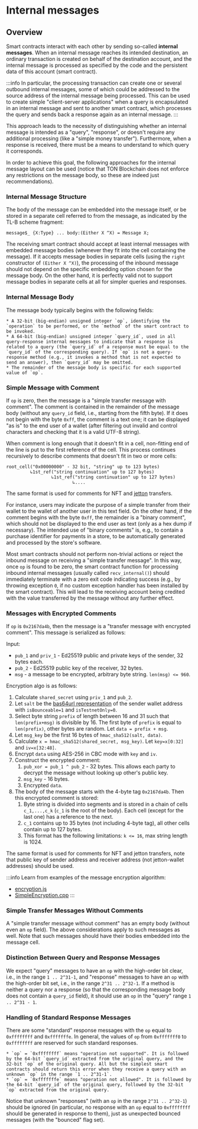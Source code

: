 # Internal messages

## Overview

Smart contracts interact with each other by sending so-called **internal messages**. When an internal message reaches its intended destination, an ordinary transaction is created on behalf of the destination account, and the internal message is processed as specified by the code and the persistent data of this account (smart contract).

:::info
In particular, the processing transaction can create one or several outbound internal messages, some of which could be addressed to the source address of the internal message being processed. This can be used to create simple "client-server applications" when a query is encapsulated in an internal message and sent to another smart contract, which processes the query and sends back a response again as an internal message.
:::

This approach leads to the necessity of distinguishing whether an internal message is intended as a "query", "response", or doesn't require any additional processing (like a "simple money transfer"). Furthermore, when a response is received, there must be a means to understand to which query it corresponds.

In order to achieve this goal, the following approaches for the internal message layout can be used (notice that TON Blockchain does not enforce any restrictions on the message body, so these are indeed just recommendations).

### Internal Message Structure

The body of the message can be embedded into the message itself, or be stored in a separate cell referred to from the message, as indicated by the TL-B scheme fragment:

```tlb
message$_ {X:Type} ... body:(Either X ^X) = Message X;
```

The receiving smart contract should accept at least internal messages with embedded message bodies (whenever they fit into the cell containing the message). If it accepts message bodies in separate cells (using the `right` constructor of `(Either X ^X)`), the processing of the inbound message should not depend on the specific embedding option chosen for the message body. On the other hand, it is perfectly valid not to support message bodies in separate cells at all for simpler queries and responses.

### Internal Message Body

The message body typically begins with the following fields:

```
* A 32-bit (big-endian) unsigned integer `op`, identifying the `operation` to be performed, or the `method` of the smart contract to be invoked.
* A 64-bit (big-endian) unsigned integer `query_id`, used in all query-response internal messages to indicate that a response is related to a query (the `query_id` of a response must be equal to the `query_id` of the corresponding query). If `op` is not a query-response method (e.g., it invokes a method that is not expected to send an answer), then `query_id` may be omitted.
* The remainder of the message body is specific for each supported value of `op`.
```

### Simple Message with Comment

If `op` is zero, then the message is a "simple transfer message with comment". The comment is contained in the remainder of the message body (without any `query_id` field, i.e., starting from the fifth byte). If it does not begin with the byte `0xff`, the comment is a text one; it can be displayed "as is" to the end user of a wallet (after filtering out invalid and control characters and checking that it is a valid UTF-8 string).

When comment is long enough that it doesn't fit in a cell, non-fitting end of the line is put to the first reference of the cell. This process continues recursively to describe comments that doesn't fit in two or more cells:

```
root_cell("0x00000000" - 32 bit, "string" up to 123 bytes)
         ↳1st_ref("string continuation" up to 127 bytes)
                 ↳1st_ref("string continuation" up to 127 bytes)
                         ↳....
```

The same format is used for comments for NFT and [jetton](https://github.com/ton-blockchain/TEPs/blob/master/text/0074-jettons-standard.md#forward_payload-format) transfers.

For instance, users may indicate the purpose of a simple transfer from their wallet to the wallet of another user in this text field. On the other hand, if the comment begins with the byte `0xff`, the remainder is a "binary comment", which should not be displayed to the end user as text (only as a hex dump if necessary). The intended use of "binary comments" is, e.g., to contain a purchase identifier for payments in a store, to be automatically generated and processed by the store's software.

Most smart contracts should not perform non-trivial actions or reject the inbound message on receiving a "simple transfer message". In this way, once `op` is found to be zero, the smart contract function for processing inbound internal messages (usually called `recv_internal()`) should immediately terminate with a zero exit code indicating success (e.g., by throwing exception `0`, if no custom exception handler has been installed by the smart contract). This will lead to the receiving account being credited with the value transferred by the message without any further effect.

### Messages with Encrypted Comments

If `op` is `0x2167da4b`, then the message is a "transfer message with encrypted comment". This message is serialized as follows:

Input:

- `pub_1` and `priv_1` - Ed25519 public and private keys of the sender, 32 bytes each.
- `pub_2` - Ed25519 public key of the receiver, 32 bytes.
- `msg` - a message to be encrypted, arbitrary byte string. `len(msg) <= 960`.

Encryption algo is as follows:

1. Calculate `shared_secret` using `priv_1` and `pub_2`.
2. Let `salt` be the [bas64url representation](https://docs.ton.org/learn/overviews/addresses#user-friendly-address) of the sender wallet address with `isBounceable=1` and `isTestnetOnly=0`.
3. Select byte string `prefix` of length between 16 and 31 such that `len(prefix+msg)` is divisible by 16. The first byte of `prefix` is equal to `len(prefix)`, other bytes are random. Let `data = prefix + msg`.
4. Let `msg_key` be the first 16 bytes of `hmac_sha512(salt, data)`.
5. Calculate `x = hmac_sha512(shared_secret, msg_key)`. Let `key=x[0:32]` and `iv=x[32:48]`.
6. Encrypt `data` using AES-256 in CBC mode with `key` and `iv`.
7. Construct the encrypted comment:
   1. `pub_xor = pub_1 ^ pub_2` - 32 bytes. This allows each party to decrypt the message without looking up other's public key.
   2. `msg_key` - 16 bytes.
   3. Encrypted `data`.
8. The body of the message starts with the 4-byte tag `0x2167da4b`. Then this encrypted comment is stored:
   1. Byte string is divided into segments and is stored in a chain of cells `c_1,...,c_k` (`c_1` is the root of the body). Each cell (except for the last one) has a reference to the next.
   2. `c_1` contains up to 35 bytes (not including 4-byte tag), all other cells contain up to 127 bytes.
   3. This format has the following limitations: `k <= 16`, max string length is 1024.

The same format is used for comments for NFT and jetton transfers, note that public key of sender address and receiver address (not jetton-wallet addresses) should be used.

:::info
Learn from examples of the message encryption algorithm:

- [encryption.js](https://github.com/toncenter/ton-wallet/blob/master/src/js/util/encryption.js)
- [SimpleEncryption.cpp](https://github.com/ton-blockchain/ton/blob/master/tonlib/tonlib/keys/SimpleEncryption.cpp)
  :::

### Simple Transfer Messages Without Comments

A "simple transfer message without comment" has an empty body (without even an `op` field). The above considerations apply to such messages as well. Note that such messages should have their bodies embedded into the message cell.

### Distinction Between Query and Response Messages

We expect "query" messages to have an `op` with the high-order bit clear, i.e., in the range `1 .. 2^31-1`, and "response" messages to have an `op` with the high-order bit set, i.e., in the range `2^31 .. 2^32-1`. If a method is neither a query nor a response (so that the corresponding message body does not contain a `query_id` field), it should use an `op` in the "query" range `1 .. 2^31 - 1`.

### Handling of Standard Response Messages

There are some "standard" response messages with the `op` equal to `0xffffffff` and `0xfffffffe`. In general, the values of `op` from `0xfffffff0` to `0xffffffff` are reserved for such standard responses.

```
* `op` = `0xffffffff` means "operation not supported". It is followed by the 64-bit `query_id` extracted from the original query, and the 32-bit `op` of the original query. All but the simplest smart contracts should return this error when they receive a query with an unknown `op` in the range `1 .. 2^31-1`.
* `op` = `0xfffffffe` means "operation not allowed". It is followed by the 64-bit `query_id` of the original query, followed by the 32-bit `op` extracted from the original query.
```

Notice that unknown "responses" (with an `op` in the range `2^31 .. 2^32-1`) should be ignored (in particular, no response with an `op` equal to `0xffffffff` should be generated in response to them), just as unexpected bounced messages (with the "bounced" flag set).
